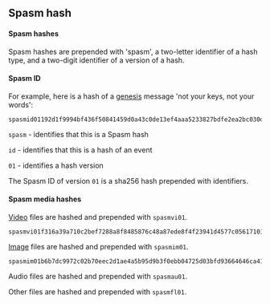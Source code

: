 ## Spasm hash

#### Spasm hashes

Spasm hashes are prepended with 'spasm', a two-letter identifier of a hash type, and a two-digit identifier of a version of a hash.

#### Spasm ID

For example, here is a hash of a [genesis](https://forum.spasm.network/news/spasmid01192d1f9994bf436f50841459d0a43c0de13ef4aaa5233827bdfe2ea2bc030d6f) message 'not your keys, not your words':

```
spasmid01192d1f9994bf436f50841459d0a43c0de13ef4aaa5233827bdfe2ea2bc030d6f
```

`spasm` - identifies that this is a Spasm hash

`id` - identifies that this is a hash of an event

`01` - identifies a hash version

The Spasm ID of version `01` is a sha256 hash prepended with identifiers.

#### Spasm media hashes

[Video](https://media.spasm.network/spasmvi01f316a39a710c2bef7288a8f8485876c48a87ede8f4f23941d4577c05617101ee.mp4) files are hashed and prepended with `spasmvi01`.

```
spasmvi01f316a39a710c2bef7288a8f8485876c48a87ede8f4f23941d4577c05617101ee
```

[Image](https://media.spasm.network/spasmim01b6b7dc9972c02b70eec2d1ae4a5b95d9b3f0ebb04725d03bfd93664646ca41aa.jpeg) files are hashed and prepended with `spasmim01`.

```
spasmim01b6b7dc9972c02b70eec2d1ae4a5b95d9b3f0ebb04725d03bfd93664646ca41aa
```

Audio files are hashed and prepended with `spasmau01`.

Other files are hashed and prepended with `spasmfl01`.


